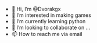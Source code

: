 - 👋 Hi, I’m @Dvorakgx
- 👀 I’m interested in making games
- 🌱 I’m currently learning python
- 💞️ I’m looking to collaborate on ...
- 📫 How to reach me via email

<!---
Dvorakgx/Dvorakgx is a ✨ special ✨ repository because its `README.md` (this file) appears on your GitHub profile.
You can click the Preview link to take a look at your changes.
--->
